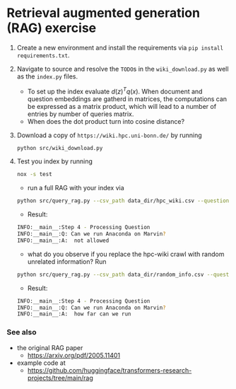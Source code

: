 # Retrieval augmented generation (RAG) exercise

1. Create a new environment and install the requirements via `pip install requirements.txt`. 


2. Navigate to source and resolve the `TODO`s in the `wiki_download.py` as well as the `index.py` files.

    - To set up the index evaluate $d(z)^T q(x)$. When document and question embeddings are gatherd in matrices, the computations can be expressed as a matrix product, which will lead to a number of entries by number of queries matrix.  
    - When does the dot product turn into cosine distance?


2. Download a copy of `https://wiki.hpc.uni-bonn.de/` by running 
    ```bash
    python src/wiki_download.py
    ```

3. Test you index by running 
    ``` bash
    nox -s test
    ```
    - run a full RAG with your index via
    ``` bash
    python src/query_rag.py --csv_path data_dir/hpc_wiki.csv --question 'Can we run Anaconda on Marvin?'
    ```
    - Result:
    ```bash
    INFO:__main__:Step 4 - Processing Question
    INFO:__main__:Q: Can we run Anaconda on Marvin?
    INFO:__main__:A:  not allowed
    ```

    - what do you observe if you replace the hpc-wiki crawl with random unrelated information? Run
    ``` bash
    python src/query_rag.py --csv_path data_dir/random_info.csv --question 'Can we run Anaconda on Marvin?'
    ```

    - Result:
    ``` bash
    INFO:__main__:Step 4 - Processing Question
    INFO:__main__:Q: Can we run Anaconda on Marvin?
    INFO:__main__:A:  how far can we run
    ```


### See also 
- the original RAG paper
    - https://arxiv.org/pdf/2005.11401
- example code at 
    - https://github.com/huggingface/transformers-research-projects/tree/main/rag


